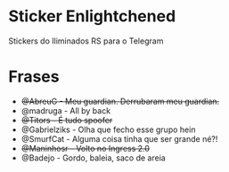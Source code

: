 ﻿# Sticker Enlightchened
Stickers do Iliminados RS para o Telegram

# Frases
- ~~@AbreuG - Meu guardian. Derrubaram meu guardian.~~
- @madruga - All by back
- ~~@Titors - É tudo spoofer~~
- @Gabrielziks - Olha que fecho esse grupo hein
- @SmurfCat - Alguma coisa tinha que ser grande né?!
- ~~@Maninhosr - Volto no Ingress 2.0~~
- @Badejo - Gordo, baleia, saco de areia
